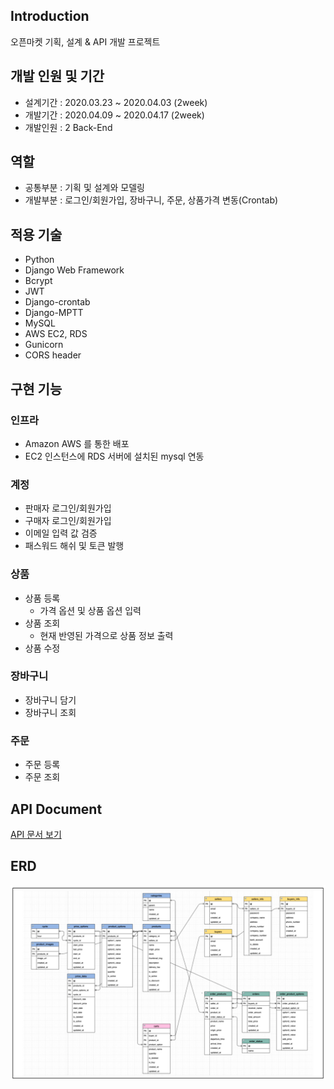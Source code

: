 ## Introduction
오픈마켓 기획, 설계 & API 개발 프로젝트

## 개발 인원 및 기간
- 설계기간 : 2020.03.23 ~ 2020.04.03 (2week)
- 개발기간 : 2020.04.09 ~ 2020.04.17 (2week)
- 개발인원 : 2 Back-End

## 역할 
- 공통부분 : 기획 및 설계와 모델링
- 개발부분 : 로그인/회원가입, 장바구니, 주문, 상품가격 변동(Crontab)

## 적용 기술
- Python
- Django Web Framework
- Bcrypt
- JWT
- Django-crontab
- Django-MPTT
- MySQL
- AWS EC2, RDS
- Gunicorn
- CORS header

## 구현 기능
### 인프라
- Amazon AWS 를 통한 배포
- EC2 인스턴스에 RDS 서버에 설치된 mysql 연동

### 계정
- 판매자 로그인/회원가입
- 구매자 로그인/회원가입
- 이메일 입력 값 검증
- 패스워드 해쉬 및 토큰 발행

### 상품
- 상품 등록
    - 가격 옵션 및 상품 옵션 입력 
- 상품 조회
    - 현재 반영된 가격으로 상품 정보 출력
- 상품 수정

### 장바구니
- 장바구니 담기
- 장바구니 조회

### 주문
- 주문 등록
- 주문 조회


## API Document
[API 문서 보기](https://documenter.getpostman.com/view/10398819/Szf3ZVWN?version=latest#3604e723-d0a9-43b4-85b8-5637deb21109)

## ERD
![데이터모델링](https://raw.githubusercontent.com/Wave1994-Hoon/OpenMarket_Project/master/Database%20ERD.png)
